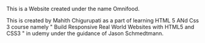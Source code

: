 This is a Website created under the name Omnifood.

This is created by Mahith Chigurupati as a part of learning HTML 5 ANd Css 3 course 
namely " Build Responsive Real World Websites with HTML5 and CSS3 " in udemy under the guidance of Jason Schmedtmann.

